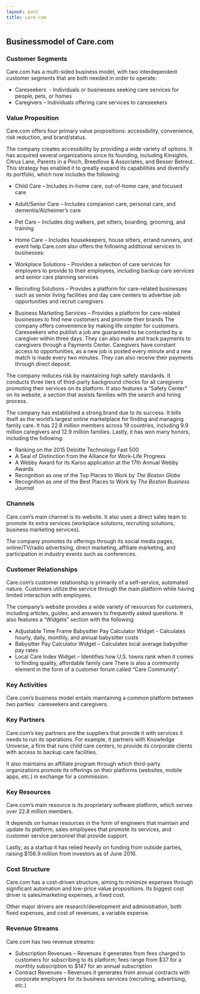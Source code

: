 ```yaml
---
layout: post
title: care-com
---
```


Businessmodel of Care.com
--------------------------

### Customer Segments

Care.com has a multi-sided business model, with two interdependent customer segments that are both needed in order to operate:

 * Careseekers  - Individuals or businesses seeking care services for people, pets, or homes
* Caregivers – Individuals offering care services to careseekers
 ### Value Proposition

Care.com offers four primary value propositions: accessibility, convenience, risk reduction, and brand/status.

The company creates accessibility by providing a wide variety of options. It has acquired several organizations since its founding, including Kinsights, Citrus Lane, Parents in a Pinch, Breedlove & Associates, and Besser Betreut. This strategy has enabled it to greatly expand its capabilities and diversify its portfolio, which now includes the following:

 * Child Care – Includes in-home care, out-of-home care, and focused care
* Adult/Senior Care – Includes companion care, personal care, and dementia/Alzheimer’s care
* Pet Care – Includes dog walkers, pet sitters, boarding, grooming, and training
* Home Care – Includes housekeepers, house sitters, errand runners, and event help
 Care.com also offers the following additional services to businesses:

 * Workplace Solutions – Provides a selection of care services for employers to provide to their employees, including backup care services and senior care planning services
* Recruiting Solutions – Provides a platform for care-related businesses such as senior living facilities and day care centers to advertise job opportunities and recruit caregivers
* Business Marketing Services – Provides a platform for care-related businesses to find new customers and promote their brands
 The company offers convenience by making life simpler for customers. Careseekers who publish a job are guaranteed to be contacted by a caregiver within three days. They can also make and track payments to caregivers through a Payments Center. Caregivers have constant access to opportunities, as a new job is posted every minute and a new match is made every two minutes. They can also receive their payments through direct deposit.

The company reduces risk by maintaining high safety standards. It conducts three tiers of third-party background checks for all caregivers promoting their services on its platform. It also features a “Safety Center” on its website, a section that assists families with the search and hiring process.

The company has established a strong brand due to its success. It bills itself as the world’s largest online marketplace for finding and managing family care. It has 22.8 million members across 19 countries, including 9.9 million caregivers and 12.9 million families. Lastly, it has won many honors, including the following:

 * Ranking on the 2015 Deloitte Technology Fast 500
* A Seal of Distinction from the Alliance for Work-Life Progress
* A Webby Award for its Karoo application at the 17th Annual Webby Awards
* Recognition as one of the Top Places to Work by *The Boston Globe*
* Recognition as one of the Best Places to Work by *The Boston Business Journal*
 ### Channels

Care.com’s main channel is its website. It also uses a direct sales team to promote its extra services (workplace solutions, recruiting solutions, business marketing services).

The company promotes its offerings through its social media pages, online/TV/radio advertising, direct marketing, affiliate marketing, and participation in industry events such as conferences.

### Customer Relationships

Care.com’s customer relationship is primarily of a self-service, automated nature. Customers utilize the service through the main platform while having limited interaction with employees.

The company’s website provides a wide variety of resources for customers, including articles, guides, and answers to frequently asked questions. It also features a “Widgets” section with the following:

 * Adjustable Time Frame Babysitter Pay Calculator Widget - Calculates hourly, daily, monthly, and annual babysitter costs
* Babysitter Pay Calculator Widget – Calculates local average babysitter pay rates
* Local Care Index Widget – Identifies how U.S. towns rank when it comes to finding quality, affordable family care
 There is also a community element in the form of a customer forum called “Care Community”.

### Key Activities

Care.com’s business model entails maintaining a common platform between two parties:  careseekers and caregivers.

### Key Partners

Care.com’s key partners are the suppliers that provide it with services it needs to run its operations. For example, it partners with Knowledge Universe, a firm that runs child care centers, to provide its corporate clients with access to backup care facilities.

It also maintains an affiliate program through which third-party organizations promote its offerings on their platforms (websites, mobile apps, etc.) in exchange for a commission.

### Key Resources

Care.com’s main resource is its proprietary software platform, which serves over 22.8 million members.

It depends on human resources in the form of engineers that maintain and update its platform, sales employees that promote its services, and customer service personnel that provide support.

Lastly, as a startup it has relied heavily on funding from outside parties, raising $156.9 million from investors as of June 2016.

### Cost Structure

Care.com has a cost-driven structure, aiming to minimize expenses through significant automation and low-price value propositions. Its biggest cost driver is sales/marketing expenses, a fixed cost.

Other major drivers are research/development and administration, both fixed expenses, and cost of revenues, a variable expense.

### Revenue Streams

Care.com has two revenue streams:

 * Subscription Revenues – Revenues it generates from fees charged to customers for subscribing to its platform; fees range from $37 for a monthly subscription to $147 for an annual subscription
* Contract Revenues – Revenues it generates from annual contracts with corporate employers for its business services (recruiting, advertising, etc.)
